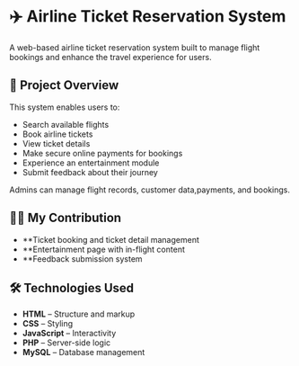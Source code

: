 # ✈️ Airline Ticket Reservation System

A web-based airline ticket reservation system built to manage flight bookings and enhance the travel experience for users. 
## 📌 Project Overview

This system enables users to:
- Search available flights
- Book airline tickets
- View ticket details
- Make secure online payments for bookings
- Experience an entertainment module
- Submit feedback about their journey

Admins can manage flight records, customer data,payments, and bookings.

## 👩‍💻 My Contribution

- **Ticket booking and ticket detail management
- **Entertainment page with in-flight content
- **Feedback submission system

## 🛠️ Technologies Used

- **HTML** – Structure and markup  
- **CSS** – Styling  
- **JavaScript** – Interactivity  
- **PHP** – Server-side logic  
- **MySQL** – Database management  


